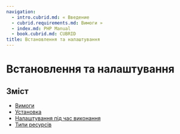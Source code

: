 ```yaml
---
navigation:
  - intro.cubrid.md: « Введение
  - cubrid.requirements.md: Вимоги »
  - index.md: PHP Manual
  - book.cubrid.md: CUBRID
title: Встановлення та налаштування
---
```

# Встановлення та налаштування

## Зміст

-   [Вимоги](cubrid.requirements.md)
-   [Установка](cubrid.installation.md)
-   [Налаштування під час виконання](cubrid.configuration.md)
-   [Типи ресурсів](cubrid.resources.md)
